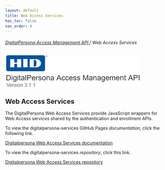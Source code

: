 ```yaml
---
layout: default
title: Web Access Services
has_toc: false
nav_order: 4
---
```


###### [DigitalPersona Access Management API ](https://lenhodgeman.github.io/digitalpersona-access-management-api/)/ Web Access Services  

![](assets/HID-logo.png)  

## Web Access Services  

The DigitalPersona Web Access Services provide JavaScript wrappers for Web Access services shared by the authentication and enrollment APIs.

To view the digitalpersona-services GitHub Pages *documentation*, click the following link.

[Digitalpersona Web Access Services documentation](https://lenhodgeman.github.io/digitalpersona-services/)

To view the digitalpersona-services *repository*, click this link.

[Digitalpersona Web Access Services  repository](https://github.com/LenHodgeman/digitalpersona-services/)
